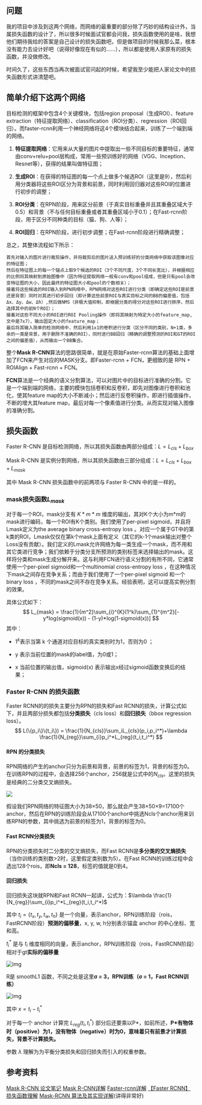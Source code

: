 ## 问题

我的项目中涉及到这两个网络，而网络的最重要的部分除了巧妙的结构设计外，当属损失函数的设计了，所以很多时候面试官都会问我，损失函数使用的是啥，我想他们期待我给的答案是自己设计的损失函数吧，但是做项目的时候我那么菜，根本没有能力去设计好吧（说得好像现在有似的……），所以都是使用人家原有的损失函数，并没做修改。

时间久了，这些东西当再次被面试官问起的时候，希望我至少能把人家论文中的损失函数形式讲清楚吧。

## 简单介绍下这两个网络

目标检测的框架中包含4个关键模块，包括region proposal（生成ROI）、feature extraction（特征提取网络）、classification（ROI分类）、regression（ROI回归）。而faster-rcnn利用一个神经网络将这4个模块结合起来，训练了一个端到端的网络。

1. **特征提取网络**：它用来从大量的图片中提取出一些不同目标的重要特征，通常由conv+relu+pool层构成，常用一些预训练好的网络（VGG、Inception、Resnet等），获得的结果叫做特征图；

2. **生成ROI**：在获得的特征图的每一个点上做多个候选ROI（这里是9），然后利用分类器将这些ROI区分为背景和前景，同时利用回归器对这些ROI的位置进行初步的调整；

3. **ROI分类**：在RPN阶段，用来区分前景（于真实目标重叠并且其重叠区域大于0.5）和背景（不与任何目标重叠或者其重叠区域小于0.1）；在Fast-rcnn阶段，用于区分不同种类的目标（猫、狗、人等）；

4. **ROI回归**：在RPN阶段，进行初步调整；在Fast-rcnn阶段进行精确调整；

总之，其整体流程如下所示：

    首先对输入的图片进行裁剪操作，并将裁剪后的图片送入预训练好的分类网络中获取该图像对应的特征图；
    然后在特征图上的每一个锚点上取9个候选的ROI（3个不同尺度，3个不同长宽比），并根据相应的比例将其映射到原始图像中（因为特征提取网络一般有conv和pool组成，但是只有pool会改变特征图的大小，因此最终的特征图大小和pool的个数相关）；
    接着将这些候选的ROI输入到RPN网络中，RPN网络对这些ROI进行分类（即确定这些ROI是前景还是背景）同时对其进行初步回归（即计算这些前景ROI与真实目标之间的BB的偏差值，包括Δx、Δy、Δw、Δh）,然后做NMS（非极大值抑制，即根据分类的得分对这些ROI进行排序，然后选择其中的前N个ROI）；
    接着对这些不同大小的ROI进行ROI Pooling操作（即将其映射为特定大小的feature_map,文中是7x7），输出固定大小的feature_map；
    最后将其输入简单的检测网络中，然后利用1x1的卷积进行分类（区分不同的类别，N+1类，多余的一类是背景，用于删除不准确的ROI），同时进行BB回归（精确的调整预测的ROI和GT的ROI之间的偏差值），从而输出一个BB集合。 
整个**Mask R-CNN**算法的思路很简单，就是在原始Faster-rcnn算法的基础上面增加了FCN来产生对应的MASK分支。即Faster-rcnn + FCN，更细致的是 RPN + ROIAlign + Fast-rcnn + FCN。

**FCN**算法是一个经典的语义分割算法，可以对图片中的目标进行准确的分割。它是一个端到端的网络，主要的模快包括卷积和反卷积，即先对图像进行卷积和池化，使其feature map的大小不断减小；然后进行反卷积操作，即进行插值操作，不断的增大其feature map，最后对每一个像素值进行分类。从而实现对输入图像的准确分割。

## 损失函数

Faster R-CNN 是目标检测网络，所以其损失函数由两部分组成：$L = L_{cls} + L_{box}$

Mask R-CNN 是实例分割网络，所以其损失函数由三部分组成：$L = L_{cls} + L_{box}+L_{mask}$

其中 Mask R-CNN 损失函数中的前两项与 Faster R-CNN 中的是一样的。

### mask损失函数$L_{mask}$

对于每一个ROI，mask分支有 $K*m*m$ 维度的输出，其对K个大小为m*m的mask进行编码，每一个ROI有K个类别。我们使用了per-pixel sigmoid，并且将Lmask定义为the average binary cross-entropy loss 。对应一个属于GT中的第k类的ROI，Lmask仅仅在第k个mask上面有定义（其它的k-1个mask输出对整个Loss没有贡献）。我们定义的Lmask允许网络为每一类生成一个mask，而不用和其它类进行竞争；我们依赖于分类分支所预测的类别标签来选择输出的mask。这样将分类和mask生成分解开来。这与利用FCN进行语义分割的有所不同，它通常使用一个per-pixel sigmoid和一个multinomial cross-entropy loss ，在这种情况下mask之间存在竞争关系；而由于我们使用了一个per-pixel sigmoid 和一个binary loss ，不同的mask之间不存在竞争关系。经验表明，这可以提高实例分割的效果。

具体公式如下：
$$
L_{mask} = \frac{1}{m^2}\sum_{i}^{K}(1^k)\sum_{1}^{m^2}[-y*log(sigmoid(x)) - (1-y)*log(1-sigmoid(x))]
$$
其中：

- $1^k$表示当第 k 个通道对应目标的真实类别时为1，否则为0 ；

* y 表示当前位置的mask的label值，为0或1；

* x 当前位置的输出值，sigmoid(x) 表示输出x经过sigmoid函数变换后的结果；

### Faster R-CNN 的损失函数

Faster RCNN的的损失主要分为RPN的损失和Fast RCNN的损失，计算公式如下，并且两部分损失都包括**分类损失**（cls loss）和**回归损失**（bbox regression loss）。
$$
L(\{p_i\}\{t_i\}) = \frac{1}{N_{cls}}\sum_iL_{cls}(p_i,p_i^*)+\lambda \frac{1}{N_{reg}}\sum_{i}p_i^*L_{reg}(t_i,t_i^*)
$$

#### RPN 的分类损失

RPN网络的产生的anchor只分为前景和背景，前景的标签为1，背景的标签为0。在训练RPN的过程中，会选择256个anchor，256就是公式中的$N_{cls}$。这里的损失是经典的二分类交叉熵损失。

![](https://gitee.com/xn1997/picgo/raw/master/FQKfa5hwI3Y4zDg.png)

假设我们RPN网络的特征图大小为38×50，那么就会产生38×50×9=17100个anchor，然后在RPN的训练阶段会从17100个anchor中挑选Ncls个anchor用来训练RPN的参数，其中挑选为前景的标签为1，背景的标签为0。

#### Fast RCNN分类损失

RPN的分类损失时二分类的交叉熵损失，而Fast RCNN是**多分类的交叉熵损失**（当你训练的类别数>2时，这里假定类别数为5）。在Fast RCNN的训练过程中会选出128个rois，即**Ncls = 128**，标签的值就是0到4。

#### 回归损失

回归损失这块就RPN和Fast RCNN一起讲，公式为：$\lambda \frac{1}{N_{reg}}\sum_{i}p_i^*L_{reg}(t_i,t_i^*)$

其中 $t_i=\{t_x,t_y,t_w,t_h\}$ 是一个向量，表示anchor，RPN训练阶段（rois，FastRCNN阶段）**预测的偏移量**，x, y, w, h分别表示锚盒 anchor 的中心坐标、宽和高。

$t_i^*$ 是与 $t_i$ 维度相同的向量，表示anchor，RPN训练阶段（rois，FastRCNN阶段）相对于gt**实际的偏移量**

![img](https://gitee.com/xn1997/picgo/raw/master/ULwRnE6qFXCgZ2j.png)

R是 smoothL1 函数，不同之处是这里**σ = 3，RPN训练（σ = 1，Fast RCNN训练）**

![img](https://img-blog.csdnimg.cn/20181212134143118.png)

其中 $x=t_i - t_i^*$ 

对于每一个 anchor 计算完 $L_{reg}(t_i,t_i^*)$ 部分后还要乘以P*，如前所述，**P\*有物体时（positive）为1，没有物体（negative）时为0，意味着只有前景才计算损失，背景不计算损失。**

参数 $\lambda$ 理解为为平衡分类损失和回归损失而引入的权重参数。

## 参考资料

[Mask R-CNN 论文笔记](https://blog.csdn.net/JerryZhang__/article/details/88385290)
[Mask R-CNN详解](https://blog.csdn.net/WZZ18191171661/article/details/79453780)
[Faster-rcnn详解](https://blog.csdn.net/WZZ18191171661/article/details/79439212)
[【Faster RCNN】损失函数理解](https://blog.csdn.net/Mr_health/article/details/84970776)
[Mask-RCNN 算法及其实现详解](https://blog.csdn.net/remanented/article/details/79564045)(讲得非常好)


